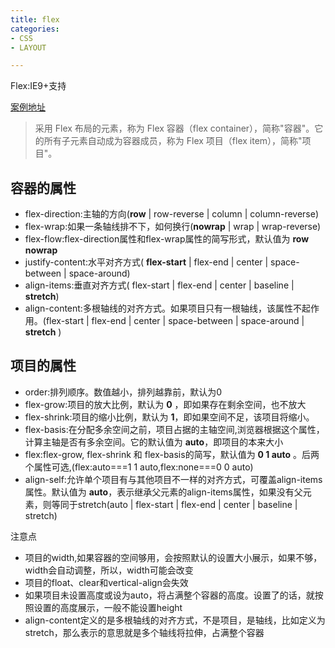 ```yaml
---
title: flex
categories: 
- CSS
- LAYOUT

---
```


Flex:IE9+支持

[案例地址](http://static.vgee.cn/static/index.html)


> 采用 Flex 布局的元素，称为 Flex 容器（flex container），简称"容器"。它的所有子元素自动成为容器成员，称为 Flex 项目（flex item），简称"项目"。


## 容器的属性
- flex-direction:主轴的方向(**row** | row-reverse | column | column-reverse)
- flex-wrap:如果一条轴线排不下，如何换行(**nowrap** | wrap | wrap-reverse)
- flex-flow:flex-direction属性和flex-wrap属性的简写形式，默认值为 **row nowrap**
- justify-content:水平对齐方式( **flex-start** | flex-end | center | space-between | space-around)
- align-items:垂直对齐方式( flex-start | flex-end | center | baseline | **stretch**)
- align-content:多根轴线的对齐方式。如果项目只有一根轴线，该属性不起作用。(flex-start | flex-end | center | space-between | space-around | **stretch** )


## 项目的属性
- order:排列顺序。数值越小，排列越靠前，默认为0
- flex-grow:项目的放大比例，默认为 **0** ，即如果存在剩余空间，也不放大
- flex-shrink:项目的缩小比例，默认为 **1**，即如果空间不足，该项目将缩小。
- flex-basis:在分配多余空间之前，项目占据的主轴空间,浏览器根据这个属性，计算主轴是否有多余空间。它的默认值为 **auto**，即项目的本来大小
- flex:flex-grow, flex-shrink 和 flex-basis的简写，默认值为 **0 1 auto** 。后两个属性可选,(flex:auto===1 1 auto,flex:none===0 0 auto)
- align-self:允许单个项目有与其他项目不一样的对齐方式，可覆盖align-items属性。默认值为 **auto**，表示继承父元素的align-items属性，如果没有父元素，则等同于stretch(auto | flex-start | flex-end | center | baseline | stretch)

注意点
- 项目的width,如果容器的空间够用，会按照默认的设置大小展示，如果不够，width会自动调整，所以，width可能会改变
- 项目的float、clear和vertical-align会失效
- 如果项目未设置高度或设为auto，将占满整个容器的高度。设置了的话，就按照设置的高度展示，一般不能设置height
- align-content定义的是多根轴线的对齐方式，不是项目，是轴线，比如定义为stretch，那么表示的意思就是多个轴线将拉伸，占满整个容器
